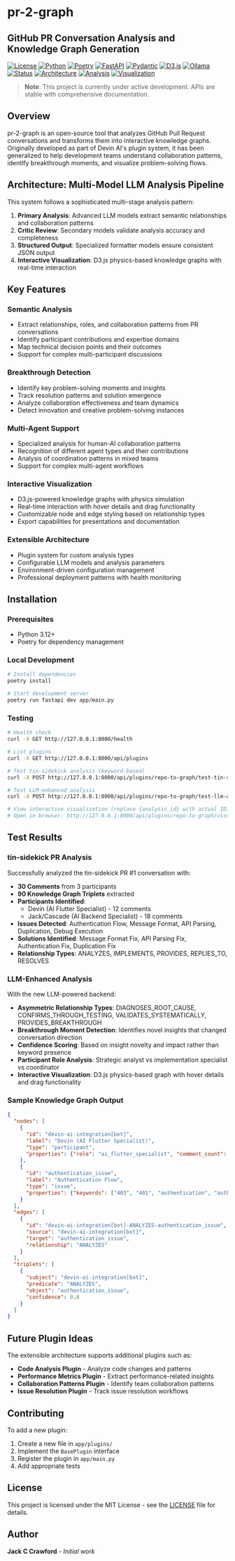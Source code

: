 # pr-2-graph
## GitHub PR Conversation Analysis and Knowledge Graph Generation

[![License](https://img.shields.io/badge/License-MIT-green?style=for-the-badge)](LICENSE)
[![Python](https://img.shields.io/badge/Python-3.12+-3776AB?style=for-the-badge&logo=python&logoColor=white)](https://www.python.org/downloads/)
[![Poetry](https://img.shields.io/badge/Poetry-2.1.3-60A5FA?style=for-the-badge&logo=poetry&logoColor=white)](https://python-poetry.org/)
[![FastAPI](https://img.shields.io/badge/FastAPI-0.116.1-009688?style=for-the-badge&logo=fastapi&logoColor=white)](https://fastapi.tiangolo.com/)
[![Pydantic](https://img.shields.io/badge/Pydantic-2.11.7-E92063?style=for-the-badge&logo=pydantic&logoColor=white)](https://docs.pydantic.dev/)
[![D3.js](https://img.shields.io/badge/D3.js-Interactive_Graphs-F9A03C?style=for-the-badge&logo=d3.js&logoColor=white)](https://d3js.org/)
[![Ollama](https://img.shields.io/badge/Ollama-LLM_Integration-4285F4?style=for-the-badge)](https://ollama.ai/)
[![Status](https://img.shields.io/badge/Status-Active_Development-EAB308?style=for-the-badge)]()
[![Architecture](https://img.shields.io/badge/Architecture-Plugin_Based-9ca3af?style=for-the-badge)]()
[![Analysis](https://img.shields.io/badge/Analysis-Multi--Agent-ff69b4?style=for-the-badge)]()
[![Visualization](https://img.shields.io/badge/Visualization-Interactive-22C55E?style=for-the-badge)]()

> **Note**: This project is currently under active development. APIs are stable with comprehensive documentation.

## Overview

pr-2-graph is an open-source tool that analyzes GitHub Pull Request conversations and transforms them into interactive knowledge graphs. Originally developed as part of Devin AI's plugin system, it has been generalized to help development teams understand collaboration patterns, identify breakthrough moments, and visualize problem-solving flows.

## Architecture: Multi-Model LLM Analysis Pipeline

This system follows a sophisticated multi-stage analysis pattern:

1. **Primary Analysis**: Advanced LLM models extract semantic relationships and collaboration patterns
2. **Critic Review**: Secondary models validate analysis accuracy and completeness
3. **Structured Output**: Specialized formatter models ensure consistent JSON output
4. **Interactive Visualization**: D3.js physics-based knowledge graphs with real-time interaction

## Key Features

### Semantic Analysis
- Extract relationships, roles, and collaboration patterns from PR conversations
- Identify participant contributions and expertise domains
- Map technical decision points and their outcomes
- Support for complex multi-participant discussions

### Breakthrough Detection
- Identify key problem-solving moments and insights
- Track resolution patterns and solution emergence
- Analyze collaboration effectiveness and team dynamics
- Detect innovation and creative problem-solving instances

### Multi-Agent Support
- Specialized analysis for human-AI collaboration patterns
- Recognition of different agent types and their contributions
- Analysis of coordination patterns in mixed teams
- Support for complex multi-agent workflows

### Interactive Visualization
- D3.js-powered knowledge graphs with physics simulation
- Real-time interaction with hover details and drag functionality
- Customizable node and edge styling based on relationship types
- Export capabilities for presentations and documentation

### Extensible Architecture
- Plugin system for custom analysis types
- Configurable LLM models and analysis parameters
- Environment-driven configuration management
- Professional deployment patterns with health monitoring

## Installation

### Prerequisites

- Python 3.12+
- Poetry for dependency management

### Local Development

```bash
# Install dependencies
poetry install

# Start development server
poetry run fastapi dev app/main.py
```

### Testing

```bash
# Health check
curl -X GET http://127.0.0.1:8000/health

# List plugins
curl -X GET http://127.0.0.1:8000/api/plugins

# Test tin-sidekick analysis (keyword-based)
curl -X POST http://127.0.0.1:8000/api/plugins/repo-to-graph/test-tin-sidekick

# Test LLM-enhanced analysis
curl -X POST http://127.0.0.1:8000/api/plugins/repo-to-graph/test-llm-analysis

# View interactive visualization (replace {analysis_id} with actual ID)
# Open in browser: http://127.0.0.1:8000/api/plugins/repo-to-graph/visualize/{analysis_id}
```

## Test Results

### tin-sidekick PR Analysis

Successfully analyzed the tin-sidekick PR #1 conversation with:

- **30 Comments** from 3 participants
- **90 Knowledge Graph Triplets** extracted
- **Participants Identified**:
  - Devin (AI Flutter Specialist) - 12 comments
  - Jack/Cascade (AI Backend Specialist) - 18 comments
- **Issues Detected**: Authentication Flow, Message Format, API Parsing, Duplication, Debug Execution
- **Solutions Identified**: Message Format Fix, API Parsing Fix, Authentication Fix, Duplication Fix
- **Relationship Types**: ANALYZES, IMPLEMENTS, PROVIDES, REPLIES_TO, RESOLVES

### LLM-Enhanced Analysis

With the new LLM-powered backend:

- **Asymmetric Relationship Types**: DIAGNOSES_ROOT_CAUSE, CONFIRMS_THROUGH_TESTING, VALIDATES_SYSTEMATICALLY, PROVIDES_BREAKTHROUGH
- **Breakthrough Moment Detection**: Identifies novel insights that changed conversation direction
- **Confidence Scoring**: Based on insight novelty and impact rather than keyword presence
- **Participant Role Analysis**: Strategic analyst vs implementation specialist vs coordinator
- **Interactive Visualization**: D3.js physics-based graph with hover details and drag functionality

### Sample Knowledge Graph Output

```json
{
  "nodes": [
    {
      "id": "devin-ai-integration[bot]",
      "label": "Devin (AI Flutter Specialist)",
      "type": "participant",
      "properties": {"role": "ai_flutter_specialist", "comment_count": 12}
    },
    {
      "id": "authentication_issue",
      "label": "Authentication Flow",
      "type": "issue",
      "properties": {"keywords": ["403", "401", "authentication", "auth", "token"]}
    }
  ],
  "edges": [
    {
      "id": "devin-ai-integration[bot]-ANALYZES-authentication_issue",
      "source": "devin-ai-integration[bot]",
      "target": "authentication_issue",
      "relationship": "ANALYZES"
    }
  ],
  "triplets": [
    {
      "subject": "devin-ai-integration[bot]",
      "predicate": "ANALYZES",
      "object": "authentication_issue",
      "confidence": 0.8
    }
  ]
}
```

## Future Plugin Ideas

The extensible architecture supports additional plugins such as:

- **Code Analysis Plugin** - Analyze code changes and patterns
- **Performance Metrics Plugin** - Extract performance-related insights
- **Collaboration Patterns Plugin** - Identify team collaboration patterns
- **Issue Resolution Plugin** - Track issue resolution workflows

## Contributing

To add a new plugin:

1. Create a new file in `app/plugins/`
2. Implement the `BasePlugin` interface
3. Register the plugin in `app/main.py`
4. Add appropriate tests

## License

This project is licensed under the MIT License - see the [LICENSE](LICENSE) file for details.

## Author

**Jack C Crawford** - *Initial work*